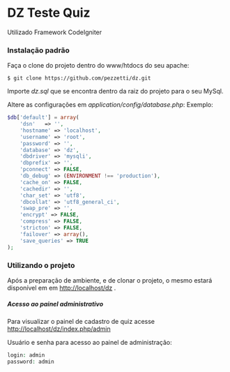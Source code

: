 # DZ Teste Quiz #


Utilizado Framework CodeIgniter

### Instalação padrão
Faça o clone do projeto dentro do www/htdocs do seu apache:
``` ssh
$ git clone https://github.com/pezzetti/dz.git 
```
Importe *dz.sql* que se encontra dentro da raiz do projeto para o seu MySql.

Altere as configurações em *application/config/database.php*:
Exemplo:
``` php
$db['default'] = array(
	'dsn'	=> '',
	'hostname' => 'localhost',
	'username' => 'root',
	'password' => '',
	'database' => 'dz',
	'dbdriver' => 'mysqli',
	'dbprefix' => '',
	'pconnect' => FALSE,
	'db_debug' => (ENVIRONMENT !== 'production'),
	'cache_on' => FALSE,
	'cachedir' => '',
	'char_set' => 'utf8',
	'dbcollat' => 'utf8_general_ci',
	'swap_pre' => '',
	'encrypt' => FALSE,
	'compress' => FALSE,
	'stricton' => FALSE,
	'failover' => array(),
	'save_queries' => TRUE
);
```
### Utilizando o projeto
Após a preparação de ambiente, e de clonar o projeto, o mesmo estará disponível em  em [http://localhost/dz](http://localhost/dz) .

##### Acesso ao painel administrativo
Para visualizar o painel de cadastro de quiz acesse [http://localhost/dz/index.php/admin](http://localhost/dz/index.php/admin)

Usuário e senha para acesso ao painel de administração:
``` php
login: admin
password: admin
```



